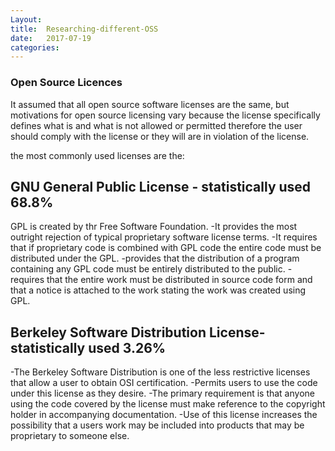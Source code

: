 ```yaml
---
Layout:	
title:	Researching-different-OSS  
date:	2017-07-19
categories:
---
```


### Open Source Licences


It assumed that all open source software licenses are the same, but motivations for open source licensing vary because the license specifically defines what is and what is not allowed or permitted therefore the user should comply with the license or they will are in violation of the license. 

the most commonly used licenses are the:

## GNU General Public License - statistically used 68.8%

GPL is created by thr Free Software Foundation.
-It provides the most outright rejection of typical proprietary software license terms.
-It requires that if proprietary code is combined with GPL code the entire code must be distributed under the GPL.
-provides that the distribution of a program containing any GPL code must be entirely distributed to the public.
-requires that the entire work must be distributed in source code form and that a notice is attached to the work stating the work was created using GPL.

## Berkeley Software Distribution License-statistically used 3.26%

-The Berkeley Software Distribution is one of the less restrictive licenses that allow a user to obtain OSI certification.
-Permits users to use the code under this license as they desire.
-The primary requirement is that anyone using the code covered by the license must make reference to the copyright holder in accompanying documentation.
-Use of this license increases the possibility that a users work may be included into products that may be proprietary to someone else.



